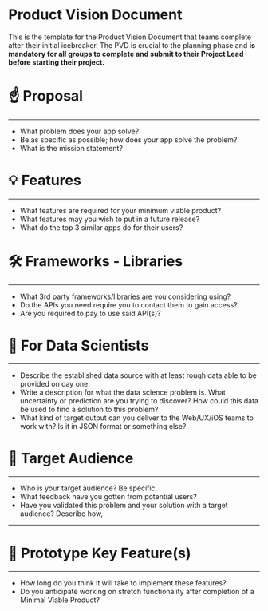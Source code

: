 # Product Vision Document

This is the template for the Product Vision Document that teams complete after their initial icebreaker. The PVD is crucial to the planning phase and **is mandatory for all groups to complete and submit to their Project Lead before starting their project.**

# ☝️ Proposal

---

- What problem does your app solve?
- Be as specific as possible; how does your app solve the problem?
- What is the mission statement?

# 💡 Features

---

- What features are required for your minimum viable product?
- What features may you wish to put in a future release?
- What do the top 3 similar apps do for their users?

# 🛠 Frameworks - Libraries

---

- What 3rd party frameworks/libraries are you considering using?
- Do the APIs you need require you to contact them to gain access?
- Are you required to pay to use said API(s)?

# 🧮  For Data Scientists

---

- Describe the established data source with at least rough data able to be provided on day one.
- Write a description for what the data science problem is. What uncertainty or prediction are you trying to discover? How could this data be used to find a solution to this problem?
- What kind of target output can you deliver to the Web/UX/iOS teams to work with? Is it in JSON format or something else?

# 🎯 Target Audience

---

- Who is your target audience? Be specific.
- What feedback have you gotten from potential users?
- Have you validated this problem and your solution with a target audience? Describe how,

---

# 🔑 Prototype Key Feature(s)

---

- How long do you think it will take to implement these features?
- Do you anticipate working on stretch functionality after completion of a Minimal Viable Product?
